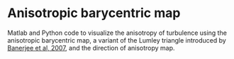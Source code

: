 # Anisotropic barycentric map

Matlab and Python code to visualize the anisotropy of turbulence using the anisotropic barycentric map, a variant of the Lumley triangle introduced by [Banerjee et al, 2007](https://doi.org/10.1080/14685240701506896), and the direction of anisotropy map.
